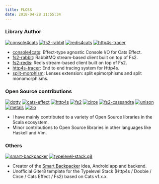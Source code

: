 ```yaml
---
title: FLOSS
date: 2018-04-28 11:55:34
---
```


### Library Author

[![console4cats](/img/floss/cats.png)](https://console4cats.profunktor.dev/)   [![fs2-rabbit](/img/floss/fs2-rabbit.png)](https://fs2-rabbit.profunktor.dev/)   [![redis4cats](/img/floss/redis4cats.png)](https://redis4cats.profunktor.dev/)   [![http4s-tracer](/img/floss/http4s-tracer.png)](https://http4s-tracer.profunktor.dev/)

- [console4cats](https://console4cats.profunktor.dev/): Effect-type agnostic Console I/O for Cats Effect.
- [fs2-rabbit](https://fs2-rabbit.profunktor.dev/): RabbitMQ stream-based client built on top of Fs2.
- [fs2-redis](https://redis4cats.profunktor.dev/): Redis stream-based client built on top of Fs2.
- [http4s-tracer](https://http4s-tracer.profunktor.dev/): End to end tracing system for Http4s.
- [split-morphism](http://hackage.haskell.org/package/split-morphism-0.1.0.0): Lenses extension: split epimorphisms and split monomorphisms.

### Open Source contributions

[![dotty](/img/floss/dotty.png)](https://github.com/lampepfl/dotty/graphs/contributors)    [![cats-effect](/img/floss/cats.png)](https://github.com/typelevel/cats-effect/graphs/contributors)    [![http4s](/img/floss/http4s.png)](https://github.com/http4s/http4s/graphs/contributors)    [![fs2](/img/floss/fs2.png)](https://github.com/functional-streams-for-scala/fs2/graphs/contributors)    [![circe](/img/floss/circe.png)](https://github.com/circe/circe/graphs/contributors)    [![fs2-cassandra](/img/floss/cassandra.png)](https://github.com/Spinoco/fs2-cassandra/graphs/contributors)    [![unison](/img/floss/unison.png)](https://github.com/unisonweb/unison/graphs/contributors)    [![metals](/img/floss/metals.png)](https://scalameta.org/metals/)    [![zio](/img/floss/zio.png)](https://scalaz.github.io/scalaz-zio/)

- I have mainly contributed to a variety of Open Source libraries in the Scala ecosystem.
- Minor contributions to Open Source libraries in other languages like Haskell and Vim.

### Others
[![smart-backpacker](/img/floss/sb.png)](https://github.com/SmartBackpacker)  [![typelevel-stack.g8](/img/floss/typelevel.png)](https://github.com/gvolpe/typelevel-stack.g8)

- Creator of the [Smart Backpacker](http://www.smartbackpackerapp.com/) idea, Android app and backend.
- Unofficial Giter8 template for the Typelevel Stack (Http4s / Doobie / Circe / Cats Effect / Fs2) based on Cats v1.x.x.
